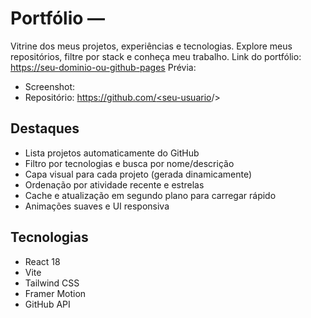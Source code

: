 # Portfólio — 
Vitrine dos meus projetos, experiências e tecnologias. Explore meus repositórios, filtre por stack e conheça meu trabalho.
Link do portfólio: [https://seu-dominio-ou-github-pages](https://seu-dominio-ou-github-pages)
Prévia:
- Screenshot: <link-da-imagem-ou-gif>
- Repositório: [https://github.com/<seu-usuario](https://github.com/<seu-usuario)/<seu-repositorio-de-portfolio>>

## Destaques
- Lista projetos automaticamente do GitHub
- Filtro por tecnologias e busca por nome/descrição
- Capa visual para cada projeto (gerada dinamicamente)
- Ordenação por atividade recente e estrelas
- Cache e atualização em segundo plano para carregar rápido
- Animações suaves e UI responsiva

## Tecnologias
- React 18
- Vite
- Tailwind CSS
- Framer Motion
- GitHub API
